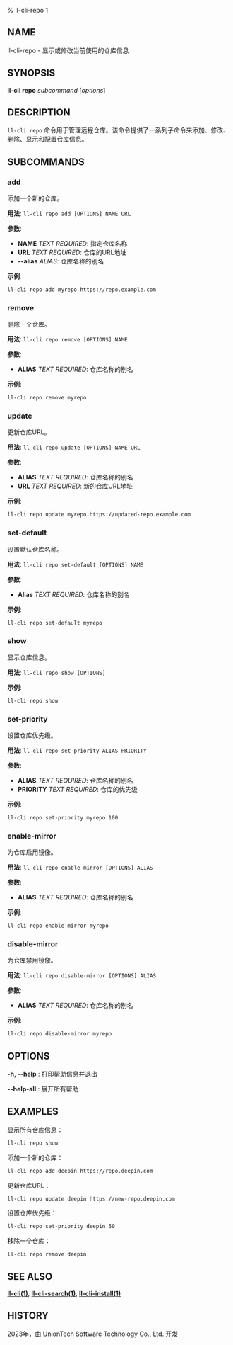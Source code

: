 % ll-cli-repo 1

## NAME

ll\-cli\-repo - 显示或修改当前使用的仓库信息

## SYNOPSIS

**ll-cli repo** *subcommand* [*options*]

## DESCRIPTION

`ll-cli repo` 命令用于管理远程仓库。该命令提供了一系列子命令来添加、修改、删除、显示和配置仓库信息。

## SUBCOMMANDS

### add

添加一个新的仓库。

**用法**: `ll-cli repo add [OPTIONS] NAME URL`

**参数**:

- **NAME** *TEXT* *REQUIRED*: 指定仓库名称
- **URL** *TEXT* *REQUIRED*: 仓库的URL地址
- **--alias** *ALIAS*: 仓库名称的别名

**示例**:

```bash
ll-cli repo add myrepo https://repo.example.com
```

### remove

删除一个仓库。

**用法**: `ll-cli repo remove [OPTIONS] NAME`

**参数**:

- **ALIAS** *TEXT* *REQUIRED*: 仓库名称的别名

**示例**:

```bash
ll-cli repo remove myrepo
```

### update

更新仓库URL。

**用法**: `ll-cli repo update [OPTIONS] NAME URL`

**参数**:

- **ALIAS** *TEXT* *REQUIRED*: 仓库名称的别名
- **URL** *TEXT* *REQUIRED*: 新的仓库URL地址

**示例**:

```bash
ll-cli repo update myrepo https://updated-repo.example.com
```

### set-default

设置默认仓库名称。

**用法**: `ll-cli repo set-default [OPTIONS] NAME`

**参数**:

- **Alias** *TEXT* *REQUIRED*: 仓库名称的别名

**示例**:

```bash
ll-cli repo set-default myrepo
```

### show

显示仓库信息。

**用法**: `ll-cli repo show [OPTIONS]`

**示例**:

```bash
ll-cli repo show
```

### set-priority

设置仓库优先级。

**用法**: `ll-cli repo set-priority ALIAS PRIORITY`

**参数**:

- **ALIAS** *TEXT* *REQUIRED*: 仓库名称的别名
- **PRIORITY** *TEXT* *REQUIRED*: 仓库的优先级

**示例**:

```bash
ll-cli repo set-priority myrepo 100
```

### enable-mirror

为仓库启用镜像。

**用法**: `ll-cli repo enable-mirror [OPTIONS] ALIAS`

**参数**:

- **ALIAS** *TEXT* *REQUIRED*: 仓库名称的别名

**示例**:

```bash
ll-cli repo enable-mirror myrepo
```

### disable-mirror

为仓库禁用镜像。

**用法**: `ll-cli repo disable-mirror [OPTIONS] ALIAS`

**参数**:

- **ALIAS** *TEXT* *REQUIRED*: 仓库名称的别名

**示例**:

```bash
ll-cli repo disable-mirror myrepo
```

## OPTIONS

**-h, --help**
: 打印帮助信息并退出

**--help-all**
: 展开所有帮助

## EXAMPLES

显示所有仓库信息：

```bash
ll-cli repo show
```

添加一个新的仓库：

```bash
ll-cli repo add deepin https://repo.deepin.com
```

更新仓库URL：

```bash
ll-cli repo update deepin https://new-repo.deepin.com
```

设置仓库优先级：

```bash
ll-cli repo set-priority deepin 50
```

移除一个仓库：

```bash
ll-cli repo remove deepin
```

## SEE ALSO

**[ll-cli(1)](./ll-cli.md)**, **[ll-cli-search(1)](./search.md)**, **[ll-cli-install(1)](./install.md)**

## HISTORY

2023年，由 UnionTech Software Technology Co., Ltd. 开发
